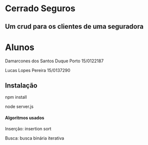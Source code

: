 # Cerrado Seguros
## Um crud para os clientes de uma  seguradora 
#  Alunos
Damarcones dos Santos Duque Porto 15/0122187

Lucas Lopes Pereira 15/0137290


## Instalação
npm install

node server.js


#### Algoritmos usados
Inserção: insertion sort

Busca: busca binária iterativa